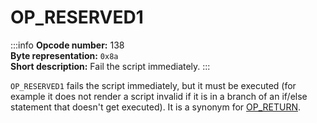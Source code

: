 # OP_RESERVED1

:::info
**Opcode number:** 138  
**Byte representation:** `0x8a`  
**Short description:** Fail the script immediately.
:::

`OP_RESERVED1` fails the script immediately, but it must be executed (for example it does not render a script invalid if it is in a branch of an if/else statement that doesn't get executed). It is a synonym for [OP_RETURN](./OP_RETURN.md).
